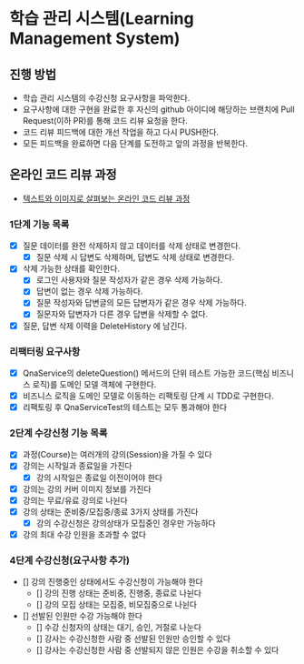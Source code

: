 # 학습 관리 시스템(Learning Management System)

## 진행 방법

* 학습 관리 시스템의 수강신청 요구사항을 파악한다.
* 요구사항에 대한 구현을 완료한 후 자신의 github 아이디에 해당하는 브랜치에 Pull Request(이하 PR)를 통해 코드 리뷰 요청을 한다.
* 코드 리뷰 피드백에 대한 개선 작업을 하고 다시 PUSH한다.
* 모든 피드백을 완료하면 다음 단계를 도전하고 앞의 과정을 반복한다.

## 온라인 코드 리뷰 과정

* [텍스트와 이미지로 살펴보는 온라인 코드 리뷰 과정](https://github.com/next-step/nextstep-docs/tree/master/codereview)

### 1단계 기능 목록

- [X] 질문 데이터를 완전 삭제하지 않고 데이터를 삭제 상태로 변경한다.
    - [X] 질문 삭제 시 답변도 삭제하며, 답변도 삭제 상태로 변경한다.
- [X] 삭제 가능한 상태를 확인한다.
    - [X] 로그인 사용자와 질문 작성자가 같은 경우 삭제 가능하다.
    - [X] 답변이 없는 경우 삭제 가능하다.
    - [X] 질문 작성자와 답변글의 모든 답변자가 같은 경우 삭제 가능하다.
    - [X] 질문자와 답변자가 다른 경우 답변을 삭제할 수 없다.
- [X] 질문, 답변 삭제 이력을 DeleteHistory 에 남긴다.

### 리팩터링 요구사항

- [X] QnaService의 deleteQuestion() 메서드의 단위 테스트 가능한 코드(핵심 비즈니스 로직)를 도메인 모델 객체에 구현한다.
- [X] 비즈니스 로직을 도메인 모델로 이동하는 리팩토링 단계 시 TDD로 구현한다.
- [X] 리팩토링 후 QnaServiceTest의 테스트는 모두 통과해야 한다

### 2단계 수강신청 기능 목록

- [X] 과정(Course)는 여러개의 강의(Session)을 가질 수 있다
- [X] 강의는 시작일과 종료일을 가진다
    - [X] 강의 시작일은 종료일 이전이어야 한다
- [X] 강의는 강의 커버 이미지 정보를 가진다
- [X] 강의는 무료/유료 강의로 나뉜다
- [X] 강의 상태는 준비중/모집중/종료 3가지 상태를 가진다
    - [X] 강의 수강신청은 강의상태가 모집중인 경우만 가능하다
- [X] 강의 최대 수강 인원을 초과할 수 없다

### 4단계 수강신청(요구사항 추가)

- [] 강의 진행중인 상태에서도 수강신청이 가능해야 한다
    - [] 강의 진행 상태는 준비중, 진행중, 종료로 나뉜다
    - [] 강의 모집 상태는 모집중, 비모집중으로 나뉜다
- [] 선발된 인원만 수강 가능해야 한다
    - [] 수강 신청자의 상태는 대기, 승인, 거절로 나눈다
    - [] 강사는 수강신청한 사람 중 선발된 인원만 승인할 수 있다
    - [] 강사는 수강신청한 사람 중 선발되지 않은 인원은 수강을 취소할 수 있다
